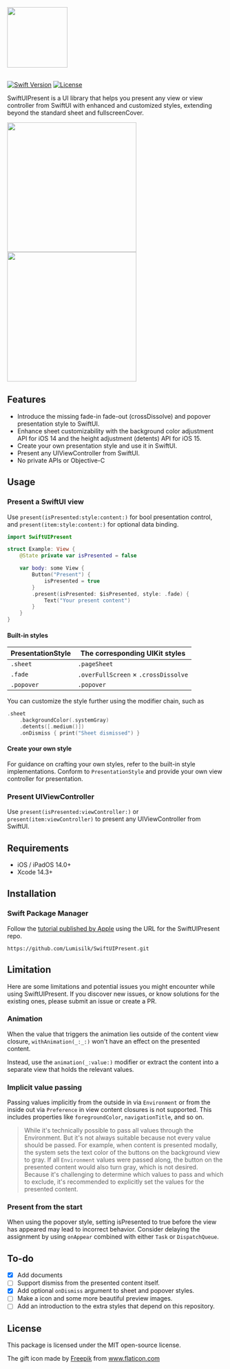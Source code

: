 <img src= "https://github.com/Lumisilk/SwiftUIPresent/assets/11924267/a01abdf0-9c7b-4639-be36-99c77ef51526" height="140">

</br>
</br>

[![Swift Version][swift-image]][swift-url]
[![License][license-image]][license-url]

SwiftUIPresent is a UI library that helps you present any view or view controller from SwiftUI with enhanced and customized styles, extending beyond the standard sheet and fullscreenCover.

<p align="row">
<img src= "https://github.com/Lumisilk/SwiftUIPresent/assets/11924267/00605e81-4f51-4a06-9cc2-b1a2eb1688f4" width="300" >
<img src= "https://github.com/Lumisilk/SwiftUIPresent/assets/11924267/94f4fabf-348b-4515-b407-9b13f686ebe1" width="300" >
</p>

## Features

- Introduce the missing fade-in fade-out (crossDissolve) and popover presentation style to SwiftUI.
- Enhance sheet customizability with the background color adjustment API for iOS 14 and the height adjustment (detents) API for iOS 15.
- Create your own presentation style and use it in SwiftUI.
- Present any UIViewController from SwiftUI.
- No private APIs or Objective-C

## Usage

### Present a SwiftUI view

Use `present(isPresented:style:content:)` for bool presentation control, and `present(item:style:content:)` for optional data binding.

```swift
import SwiftUIPresent

struct Example: View {
    @State private var isPresented = false

    var body: some View {
        Button("Present") {
            isPresented = true
        }
        .present(isPresented: $isPresented, style: .fade) {
            Text("Your present content")
        }
    }
}
```

#### Built-in styles

| PresentationStyle | The corresponding UIKit styles       |
| ----------------- | ------------------------------------ |
| `.sheet`          | `.pageSheet`                         |
| `.fade`           | `.overFullScreen` × `.crossDissolve` |
| `.popover`        | `.popover`                           |

You can customize the style further using the modifier chain, such as 

```swift
.sheet
    .backgroundColor(.systemGray)
    .detents([.medium()])
    .onDismiss { print("Sheet dismissed") }
```

#### Create your own style

For guidance on crafting your own styles, refer to the built-in style implementations. Conform to `PresentationStyle` and provide your own view controller for presentation.

### Present UIViewController

Use `present(isPresented:viewController:)` or `present(item:viewController)` to present any UIViewController from SwiftUI.

## Requirements

- iOS / iPadOS 14.0+
- Xcode 14.3+

## Installation

### Swift Package Manager

Follow the [tutorial published by Apple](https://developer.apple.com/documentation/xcode/adding_package_dependencies_to_your_app) using the URL for the SwiftUIPresent repo.

`https://github.com/Lumisilk/SwiftUIPresent.git`

## Limitation

Here are some limitations and potential issues you might encounter while using SwiftUIPresent.
If you discover new issues, or know solutions for the existing ones, please submit an issue or create a PR.

### Animation

When the value that triggers the animation lies outside of the content view closure, `withAnimation(_:_:)` won't have an effect on the presented content. 

Instead, use the `animation(_:value:)` modifier or extract the content into a separate view that holds the relevant values.

### Implicit value passing

Passing values implicitly from the outside in via `Environment` or from the inside out via `Preference` in view content closures is not supported. This includes properties like `foregroundColor`, `navigationTitle`, and so on.

> While it's technically possible to pass all values through the Environment. But it's not always suitable because not every value should be passed. For example, when content is presented modally, the system sets the text color of the buttons on the background view to gray. If all `Environment` values were passed along, the button on the presented content would also turn gray, which is not desired. Because it's challenging to determine which values to pass and which to exclude, it's recommended to explicitly set the values for the presented content.

### Present from the start

When using the popover style, setting isPresented to true before the view has appeared may lead to incorrect behavior. Consider delaying the assignment by using `onAppear` combined with either `Task` or `DispatchQueue`.

## To-do

- [x] Add documents
- [ ] Support dismiss from the presented content itself.
- [x] Add optional  `onDismiss` argument to sheet and popover styles.
- [ ] Make a icon and some more beautiful preview images.
- [ ] Add an introduction to the extra styles that depend on this repository.

## License
This package is licensed under the MIT open-source license.

The gift icon made by [Freepik](https://www.flaticon.com/free-icon/gift-box_2786395?related_id=2786242) from www.flaticon.com

[swift-image]: https://img.shields.io/badge/swift-5.8-orange.svg
[swift-url]: https://swift.org/
[license-image]: https://img.shields.io/badge/License-MIT-blue.svg
[license-url]: LICENSE
